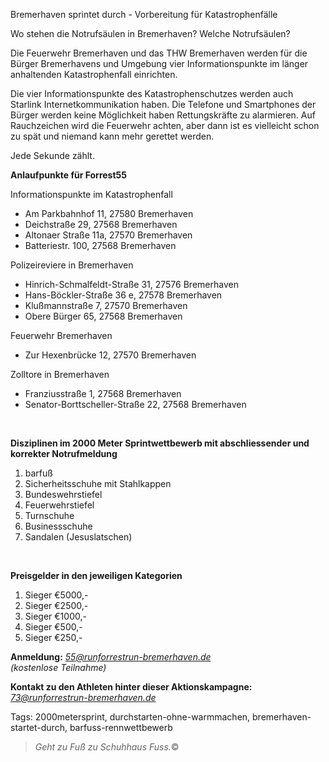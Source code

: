 Bremerhaven sprintet durch - Vorbereitung für Katastrophenfälle

Wo stehen die Notrufsäulen in Bremerhaven? Welche Notrufsäulen?

Die Feuerwehr Bremerhaven und das THW Bremerhaven werden für die Bürger Bremerhavens und Umgebung vier Informationspunkte im länger anhaltenden Katastrophenfall einrichten. 

Die vier Informationspunkte des Katastrophenschutzes werden auch Starlink Internetkommunikation haben. Die Telefone und Smartphones der Bürger werden keine Möglichkeit haben Rettungskräfte zu alarmieren. Auf Rauchzeichen wird die Feuerwehr achten, aber dann ist es vielleicht schon zu spät und niemand kann mehr gerettet werden. 

Jede Sekunde zählt.

**Anlaufpunkte für Forrest55** 

Informationspunkte im Katastrophenfall

* Am Parkbahnhof 11, 27580 Bremerhaven
* Deichstraße 29, 27568 Bremerhaven
* Altonaer Straße 11a, 27570 Bremerhaven
* Batteriestr. 100, 27568 Bremerhaven


Polizeireviere in Bremerhaven

* Hinrich-Schmalfeldt-Straße 31, 27576 Bremerhaven
* Hans-Böckler-Straße 36 e, 27578 Bremerhaven
* Klußmannstraße 7, 27570 Bremerhaven
* Obere Bürger 65, 27568 Bremerhaven


Feuerwehr Bremerhaven

* Zur Hexenbrücke 12, 27570 Bremerhaven


Zolltore in Bremerhaven

* Franziusstraße 1, 27568 Bremerhaven
* Senator-Borttscheller-Straße 22, 27568 Bremerhaven
  
<br>  

**Disziplinen im 2000 Meter Sprintwettbewerb mit abschliessender und korrekter Notrufmeldung**

1. barfuß
2. Sicherheitsschuhe mit Stahlkappen
3. Bundeswehrstiefel
4. Feuerwehrstiefel
5. Turnschuhe
6. Businessschuhe
7. Sandalen (Jesuslatschen)

  
<br>  

**Preisgelder in den jeweiligen Kategorien**

1. Sieger €5000,-
2. Sieger €2500,-
3. Sieger €1000,-
4. Sieger €500,-
5. Sieger €250,-


**Anmeldung:** *<55@runforrestrun-bremerhaven.de>*<br>
*(kostenlose Teilnahme)*


**Kontakt zu den Athleten hinter dieser Aktionskampagne:** *<73@runforrestrun-bremerhaven.de>*

Tags: 2000metersprint, durchstarten-ohne-warmmachen, bremerhaven-startet-durch, barfuss-rennwettbewerb

> *Geht zu Fuß zu Schuhhaus Fuss.*&copy;

